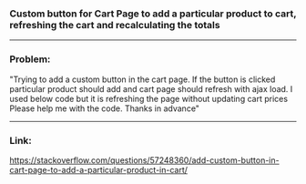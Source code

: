 ### Custom button for Cart Page to add a particular product to cart, refreshing the cart and recalculating the totals

---

### Problem:

"Trying to add a custom button in the cart page. 
If the button is clicked particular product should add and cart page should refresh with ajax load. I used below code but it is refreshing the page without updating cart prices
Please help me with the code. Thanks in advance"

---

### Link: 
https://stackoverflow.com/questions/57248360/add-custom-button-in-cart-page-to-add-a-particular-product-in-cart/
